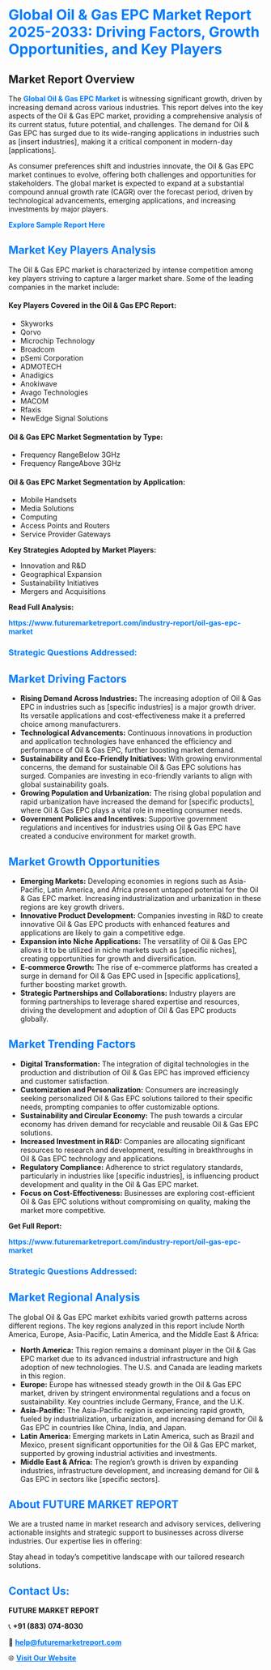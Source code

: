 <h1 style="color: #007BFF;">Global Oil & Gas EPC Market Report 2025-2033: Driving Factors, Growth Opportunities, and Key Players</h1>

<section id="overview">
<h2>Market Report Overview</h2>
<p>The <a href="https://www.futuremarketreport.com/industry-report/oil-gas-epc-market" style="color: #007BFF; text-decoration: none;"><strong>Global Oil & Gas EPC Market</strong></a> is witnessing significant growth, driven by increasing demand across various industries. This report delves into the key aspects of the Oil & Gas EPC market, providing a comprehensive analysis of its current status, future potential, and challenges. The demand for Oil & Gas EPC has surged due to its wide-ranging applications in industries such as [insert industries], making it a critical component in modern-day [applications].</p>
<p>As consumer preferences shift and industries innovate, the Oil & Gas EPC market continues to evolve, offering both challenges and opportunities for stakeholders. The global market is expected to expand at a substantial compound annual growth rate (CAGR) over the forecast period, driven by technological advancements, emerging applications, and increasing investments by major players.</p>
</section>

<section id="overview">
<p><a href="https://www.futuremarketreport.com/request-sample/reportId=35566" style="color: #007BFF; text-decoration: none;"><strong>Explore Sample Report Here</strong></a></p>
</section>

<section id="key-players">
<h2 style="color: #007BFF;">Market Key Players Analysis</h2>
<p>The Oil & Gas EPC market is characterized by intense competition among key players striving to capture a larger market share. Some of the leading companies in the market include:</p>
<h4>Key Players Covered in the Oil & Gas EPC Report:</h4>
<ul><li>Skyworks</li><li>Qorvo</li><li>Microchip Technology</li><li>Broadcom</li><li>pSemi Corporation</li><li>ADMOTECH</li><li>Anadigics</li><li>Anokiwave</li><li>Avago Technologies</li><li>MACOM</li><li>Rfaxis</li><li>NewEdge Signal Solutions</li></ul>
<h4>Oil & Gas EPC Market Segmentation by Type:</h4>
<ul><li>Frequency RangeBelow 3GHz</li><li>Frequency RangeAbove 3GHz</li></ul>

<h4>Oil & Gas EPC Market Segmentation by Application:</h4>
<ul><li>Mobile Handsets</li><li>Media Solutions</li><li>Computing</li><li>Access Points and Routers</li><li>Service Provider Gateways</li></ul>
<p><strong>Key Strategies Adopted by Market Players:</strong></p>
<ul>
<li>Innovation and R&D</li>
<li>Geographical Expansion</li>
<li>Sustainability Initiatives</li>
<li>Mergers and Acquisitions</li>
</ul>
</section>

<section>
<p><strong>Read Full Analysis: </strong></p><a href="https://www.futuremarketreport.com/industry-report/oil-gas-epc-market" style="color: #007BFF; text-decoration: none;"><strong>https://www.futuremarketreport.com/industry-report/oil-gas-epc-market</strong></a>
<h3 style="color: #007BFF;">Strategic Questions Addressed:</h3>
</section>

<section id="driving-factors">
<h2 style="color: #007BFF;">Market Driving Factors</h2>
<ul>
<li><strong>Rising Demand Across Industries:</strong> The increasing adoption of Oil & Gas EPC in industries such as [specific industries] is a major growth driver. Its versatile applications and cost-effectiveness make it a preferred choice among manufacturers.</li>
<li><strong>Technological Advancements:</strong> Continuous innovations in production and application technologies have enhanced the efficiency and performance of Oil & Gas EPC, further boosting market demand.</li>
<li><strong>Sustainability and Eco-Friendly Initiatives:</strong> With growing environmental concerns, the demand for sustainable Oil & Gas EPC solutions has surged. Companies are investing in eco-friendly variants to align with global sustainability goals.</li>
<li><strong>Growing Population and Urbanization:</strong> The rising global population and rapid urbanization have increased the demand for [specific products], where Oil & Gas EPC plays a vital role in meeting consumer needs.</li>
<li><strong>Government Policies and Incentives:</strong> Supportive government regulations and incentives for industries using Oil & Gas EPC have created a conducive environment for market growth.</li>
</ul>
</section>

<section id="growth-opportunities">
<h2 style="color: #007BFF;">Market Growth Opportunities</h2>
<ul>
<li><strong>Emerging Markets:</strong> Developing economies in regions such as Asia-Pacific, Latin America, and Africa present untapped potential for the Oil & Gas EPC market. Increasing industrialization and urbanization in these regions are key growth drivers.</li>
<li><strong>Innovative Product Development:</strong> Companies investing in R&D to create innovative Oil & Gas EPC products with enhanced features and applications are likely to gain a competitive edge.</li>
<li><strong>Expansion into Niche Applications:</strong> The versatility of Oil & Gas EPC allows it to be utilized in niche markets such as [specific niches], creating opportunities for growth and diversification.</li>
<li><strong>E-commerce Growth:</strong> The rise of e-commerce platforms has created a surge in demand for Oil & Gas EPC used in [specific applications], further boosting market growth.</li>
<li><strong>Strategic Partnerships and Collaborations:</strong> Industry players are forming partnerships to leverage shared expertise and resources, driving the development and adoption of Oil & Gas EPC products globally.</li>
</ul>
</section>

<section id="trending-factors">
<h2 style="color: #007BFF;">Market Trending Factors</h2>
<ul>
<li><strong>Digital Transformation:</strong> The integration of digital technologies in the production and distribution of Oil & Gas EPC has improved efficiency and customer satisfaction.</li>
<li><strong>Customization and Personalization:</strong> Consumers are increasingly seeking personalized Oil & Gas EPC solutions tailored to their specific needs, prompting companies to offer customizable options.</li>
<li><strong>Sustainability and Circular Economy:</strong> The push towards a circular economy has driven demand for recyclable and reusable Oil & Gas EPC solutions.</li>
<li><strong>Increased Investment in R&D:</strong> Companies are allocating significant resources to research and development, resulting in breakthroughs in Oil & Gas EPC technology and applications.</li>
<li><strong>Regulatory Compliance:</strong> Adherence to strict regulatory standards, particularly in industries like [specific industries], is influencing product development and quality in the Oil & Gas EPC market.</li>
<li><strong>Focus on Cost-Effectiveness:</strong> Businesses are exploring cost-efficient Oil & Gas EPC solutions without compromising on quality, making the market more competitive.</li>
</ul>
</section>

<section>
<p><strong>Get Full Report: </strong></p><a href="https://www.futuremarketreport.com/industry-report/oil-gas-epc-market" style="color: #007BFF; text-decoration: none;"><strong>https://www.futuremarketreport.com/industry-report/oil-gas-epc-market</strong></a>
<h3 style="color: #007BFF;">Strategic Questions Addressed:</h3>
</section>


<section id="regional-analysis">
<h2 style="color: #007BFF;">Market Regional Analysis</h2>
<p>The global Oil & Gas EPC market exhibits varied growth patterns across different regions. The key regions analyzed in this report include North America, Europe, Asia-Pacific, Latin America, and the Middle East & Africa:</p>
<ul>
<li><strong>North America:</strong> This region remains a dominant player in the Oil & Gas EPC market due to its advanced industrial infrastructure and high adoption of new technologies. The U.S. and Canada are leading markets in this region.</li>
<li><strong>Europe:</strong> Europe has witnessed steady growth in the Oil & Gas EPC market, driven by stringent environmental regulations and a focus on sustainability. Key countries include Germany, France, and the U.K.</li>
<li><strong>Asia-Pacific:</strong> The Asia-Pacific region is experiencing rapid growth, fueled by industrialization, urbanization, and increasing demand for Oil & Gas EPC in countries like China, India, and Japan.</li>
<li><strong>Latin America:</strong> Emerging markets in Latin America, such as Brazil and Mexico, present significant opportunities for the Oil & Gas EPC market, supported by growing industrial activities and investments.</li>
<li><strong>Middle East & Africa:</strong> The region’s growth is driven by expanding industries, infrastructure development, and increasing demand for Oil & Gas EPC in sectors like [specific sectors].</li>
</ul>
</section>

<footer>
<h2 style="color: #007BFF;">About FUTURE MARKET REPORT</h2>
<p>We are a trusted name in market research and advisory services, delivering actionable insights and strategic support to businesses across diverse industries. Our expertise lies in offering:</p>

<p>Stay ahead in today’s competitive landscape with our tailored research solutions.</p>

<h2 style="color: #007BFF;">Contact Us:</h2>
<p><strong>FUTURE MARKET REPORT</strong></p>
<p>📞 <strong>+91 (883) 074-8030</strong></p>
<p>📧 <strong><a href="mailto:help@futuremarketreport.com" style="color: #007BFF;">help@futuremarketreport.com</a></strong></p>
<p>🌐 <strong><a href="https://www.futuremarketreport.com/" style="color: #007BFF;">Visit Our Website</a></strong></p>
</footer>
